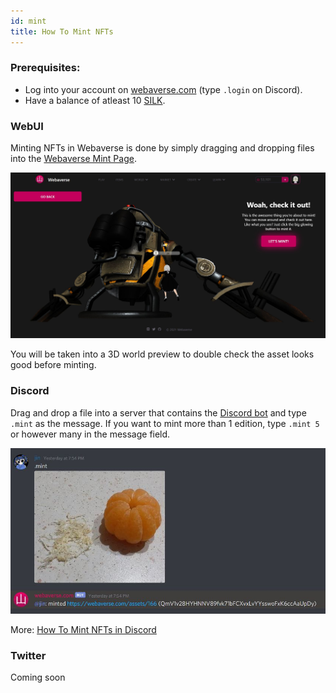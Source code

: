 ```yaml
---
id: mint 
title: How To Mint NFTs 
---
```


### Prerequisites:
- Log into your account on [webaverse.com](../webaverse/start.md) (type `.login` on Discord).
- Have a balance of atleast 10 [SILK](../market/silk-guide.md).

### WebUI

Minting NFTs in Webaverse is done by simply dragging and dropping files into the [Webaverse Mint Page](https://webaverse.com/mint).

![Mint preview from the web interface](/img/mint2.jpg)

You will be taken into a 3D world preview to double check the asset looks good before minting.

### Discord

Drag and drop a file into a server that contains the [Discord bot](https://webaverse.com/discordbot) and type `.mint` as the message. If you want to mint more than 1 edition, type `.mint 5` or however many in the message field.

![Minting an image NFT in Discord](/img/mint.jpg)

More: [How To Mint NFTs in Discord](/docs/create/mint-discord)

### Twitter

Coming soon